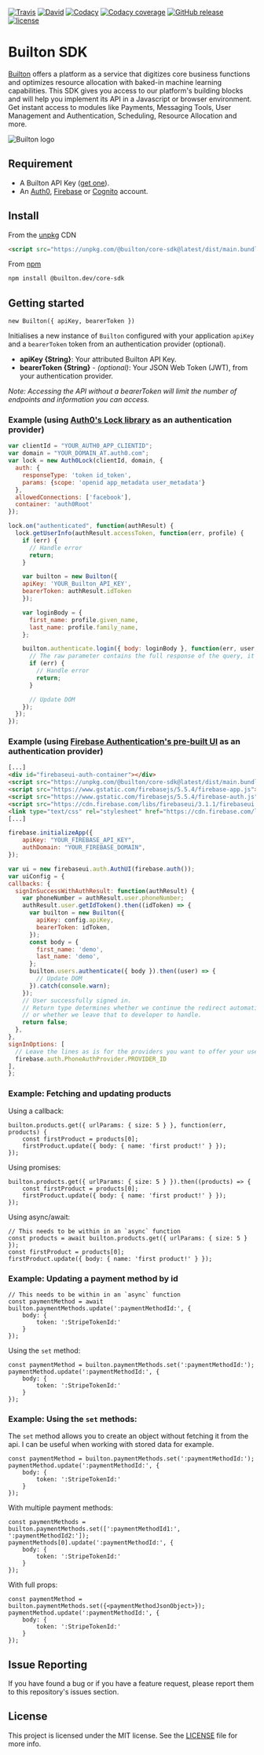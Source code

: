 [![Travis](https://img.shields.io/travis/BuiltonDev/javascript-sdk/master.svg?style=flat-square)](https://travis-ci.org/BuiltonDev/javascript-sdk.svg?branch=master)
[![David](https://img.shields.io/david/BuiltonDev/javascript-sdk.svg?style=flat-square)](https://david-dm.org/BuiltonDev/javascript-sdk)
[![Codacy](https://img.shields.io/codacy/grade/b40e787a54f944abbba4b9e2698c0085.svg?style=flat-square)](https://app.codacy.com/app/Builton/javascript-sdk)
[![Codacy coverage](https://img.shields.io/codacy/coverage/b40e787a54f944abbba4b9e2698c0085.svg?style=flat-square)](https://www.codacy.com/app/Builton/javascript-sdk)
[![GitHub release](https://img.shields.io/github/release/builton/javascript-sdk.svg?style=flat-square)](https://github.com/BuiltonDev/javascript-sdk/releases)
[![license](https://img.shields.io/github/license/BuiltonDev/javascript-sdk.svg?style=flat-square)](LICENSE.md)

# Builton SDK

[Builton](https://www.builton.dev) offers a platform as a service that digitizes core business functions and optimizes resource allocation with baked-in machine learning capabilities. This SDK gives you access to our platform's building blocks and will help you implement its API in a Javascript or browser environment.  Get instant access to modules like Payments, Messaging Tools, User Management and Authentication, Scheduling, Resource Allocation and more.

![Builton logo](https://res.cloudinary.com/dftspnwxo/image/upload/v1554131594/Builton_logo_positiv_wc3j7x.svg)



## Requirement

- A Builton API Key ([get one](https://dashboard.builton.dev)).
- An [Auth0](https://auth0.com/), [Firebase](https://firebase.google.com/docs/auth/) or [Cognito](https://aws.amazon.com/cognito/) account.

## Install

From the [unpkg](https://unpkg.com/) CDN

```html
<script src="https://unpkg.com/@builton/core-sdk@latest/dist/main.bundle.js"></script>
```

From [npm](https://npmjs.org)

```sh
npm install @builton.dev/core-sdk
```


## Getting started

`new Builton({ apiKey, bearerToken })`

Initialises a new instance of `Builton` configured with your application `apiKey` and a `bearerToken` token from an authentication provider (optional).

- **apiKey {String}**: Your attributed Builton API Key.
- **bearerToken {String}** - *(optional)*: Your JSON Web Token (JWT), from your authentication provider.

*Note: Accessing the API without a bearerToken will limit the number of endpoints and information you can access.*

### Example (using [Auth0's Lock library](https://github.com/auth0/lock) as an authentication provider)

```js
var clientId = "YOUR_AUTH0_APP_CLIENTID";
var domain = "YOUR_DOMAIN_AT.auth0.com";
var lock = new Auth0Lock(clientId, domain, {
  auth: {
    responseType: 'token id_token',
    params: {scope: 'openid app_metadata user_metadata'}
  },
  allowedConnections: ['facebook'],
  container: 'auth0Root'
});

lock.on("authenticated", function(authResult) {
  lock.getUserInfo(authResult.accessToken, function(err, profile) {
    if (err) {
      // Handle error
      return;
    }

    var builton = new Builton({
	apiKey: 'YOUR_Builton_API_KEY',
	bearerToken: authResult.idToken
    });

    var loginBody = {
      first_name: profile.given_name,
      last_name: profile.family_name,
    };

    builton.authenticate.login({ body: loginBody }, function(err, user, raw) {
      // The raw parameter contains the full response of the query, it's optional but can be useful to access the response's headers.
	  if (err) {
		// Handle error
		return;
	  }

      // Update DOM
    });
  });
});
```

### Example (using [Firebase Authentication's pre-built UI](https://firebase.google.com/docs/auth/web/firebaseui) as an authentication provider)

```html
[...]
<div id="firebaseui-auth-container"></div>
<script src="https://unpkg.com/@builton/core-sdk@latest/dist/main.bundle.js"></script>
<script src="https://www.gstatic.com/firebasejs/5.5.4/firebase-app.js"></script>
<script src="https://www.gstatic.com/firebasejs/5.5.4/firebase-auth.js"></script>
<script src="https://cdn.firebase.com/libs/firebaseui/3.1.1/firebaseui.js"></script>
<link type="text/css" rel="stylesheet" href="https://cdn.firebase.com/libs/firebaseui/3.1.1/firebaseui.css" />
[...]
```

```js
firebase.initializeApp({
	apiKey: "YOUR_FIREBASE_API_KEY",
	authDomain: "YOUR_FIREBASE_DOMAIN",
});

var ui = new firebaseui.auth.AuthUI(firebase.auth());
var uiConfig = {
callbacks: {
  signInSuccessWithAuthResult: function(authResult) {
	var phoneNumber = authResult.user.phoneNumber;
	authResult.user.getIdToken().then((idToken) => {
	  var builton = new Builton({
		apiKey: config.apiKey,
		bearerToken: idToken,
	  });
	  const body = {
		first_name: 'demo',
		last_name: 'demo',
	  };
	  builton.users.authenticate({ body }).then((user) => {
		// Update DOM
	  }).catch(console.warn);
	});
	// User successfully signed in.
	// Return type determines whether we continue the redirect automatically
	// or whether we leave that to developer to handle.
	return false;
  },
},
signInOptions: [
  // Leave the lines as is for the providers you want to offer your users.
  firebase.auth.PhoneAuthProvider.PROVIDER_ID
],
};
```

### Example: Fetching and updating products

Using a callback:
```
builton.products.get({ urlParams: { size: 5 } }, function(err, products) {
    const firstProduct = products[0];
    firstProduct.update({ body: { name: 'first product!' } });
});
```

Using promises:
```
builton.products.get({ urlParams: { size: 5 } }).then((products) => {
    const firstProduct = products[0];
    firstProduct.update({ body: { name: 'first product!' } });
});
```

Using async/await:
```
// This needs to be within in an `async` function
const products = await builton.products.get({ urlParams: { size: 5 } });
const firstProduct = products[0];
firstProduct.update({ body: { name: 'first product!' } });
```

### Example: Updating a payment method by id

```
// This needs to be within in an `async` function
const paymentMethod = await builton.paymentMethods.update(':paymentMethodId:', {
    body: {
        token: ':StripeTokenId:'
    }
});
```

Using the `set` method:

```
const paymentMethod = builton.paymentMethods.set(':paymentMethodId:');
paymentMethod.update(':paymentMethodId:', {
    body: {
        token: ':StripeTokenId:'
    }
});
```

### Example: Using the `set` methods:

The `set` method allows you to create an object without fetching it from the api. I can be useful when working with stored data for example.

```
const paymentMethod = builton.paymentMethods.set(':paymentMethodId:');
paymentMethod.update(':paymentMethodId:', {
    body: {
        token: ':StripeTokenId:'
    }
});
```

With multiple payment methods:
```
const paymentMethods = builton.paymentMethods.set([':paymentMethodId1:', ':paymentMethodId2:']);
paymentMethods[0].update(':paymentMethodId:', {
    body: {
        token: ':StripeTokenId:'
    }
});
```

With full props:
```
const paymentMethod = builton.paymentMethods.set({<paymentMethodJsonObject>});
paymentMethod.update(':paymentMethodId:', {
    body: {
        token: ':StripeTokenId:'
    }
});
```


## Issue Reporting

If you have found a bug or if you have a feature request, please report them to this repository's issues section.

## License

This project is licensed under the MIT license. See the [LICENSE](LICENSE.md) file for more info.
